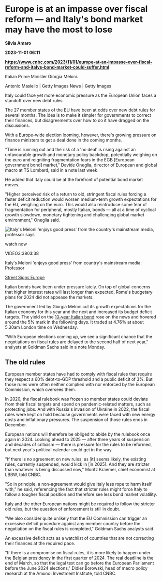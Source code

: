 # Europe is at an impasse over fiscal reform — and Italy's bond market may have the most to lose
**Silvia Amaro**

**2023-11-01 06:11**

**https://www.cnbc.com/2023/11/01/europe-at-an-impasse-over-fiscal-reform-and-italys-bond-market-could-suffer.html**

Italian Prime Minister Giorgia Meloni.

Antonio Masiello | Getty Images News | Getty Images

Italy could face yet more economic pressure as the European Union faces a standoff over new debt rules.

The 27 member states of the EU have been at odds over new debt rules for several months. The idea is to make it simpler for governments to correct their finances, but disagreements over how to do it have dragged on the discussions.

With a Europe-wide election looming, however, there's growing pressure on finance ministers to get a deal done in the coming months.

"Time is running out and the risk of a 'no deal' is rising against an unfavourable growth and monetary policy backdrop, potentially weighing on the euro and reigniting fragmentation fears in the EGB \[European government bond\] market," Davide Oneglia, director of European and global macro at TS Lombard, said in a note last week.

He added that Italy could be at the forefront of potential bond market moves.

"Higher perceived risk of a return to old, stringent fiscal rules forcing a faster deficit reduction would worsen medium-term growth expectations for the EU, weighing on the euro. This would also reintroduce some fear of fragmentation for peripheral, mostly Italian, bonds — all at a time of cyclical growth slowdown, monetary tightening and challenging global market environment," Oneglia said.

![Italy's Meloni 'enjoys good press' from the country's mainstream media, professor says](https://image.cnbcfm.com/api/v1/image/107321399-16980515091698051507-31713889535-1080pnbcnews.jpg?v=1698056065&w=750&h=422&vtcrop=y)

watch now

VIDEO3:3803:38

Italy's Meloni 'enjoys good press' from country's mainstream media: Professor

[Street Signs Europe](https://www.cnbc.com/street-signs-europe/)

Italian bonds have been under pressure lately. On top of global concerns that higher interest rates will last longer than expected, Rome's budgetary plans for 2024 did not appease the markets.

The government led by Giorgia Meloni cut its growth expectations for the Italian economy for this year and the next and increased its budget deficit targets. The yield on the [10-year Italian bond](https://www.cnbc.com/quotes/IT10Y-IT/) rose on the news and hovered around the 5% mark in the following days. It traded at 4.76% at about 5.30am London time on Wednesday.

"With European elections coming up, we see a significant chance that the negotiations on fiscal rules are delayed to the second half of next year," analysts at Goldman Sachs said in a note Monday.

The old rules
-------------

European member states have had to comply with fiscal rules that require they respect a 60% debt-to-GDP threshold and a public deficit of 3%. But those rules were often neither complied with nor enforced by the European Commission, which oversees them.

In 2020, the fiscal rulebook was frozen so member states could deviate from their fiscal targets and spend on pandemic-related matters, such as protecting jobs. And with Russia's invasion of Ukraine in 2022, the fiscal rules were kept on hold because governments were faced with new energy costs and inflationary pressures. The suspension of those rules ends in December.

European nations will therefore be obliged to abide by the rulebook once again in 2024. Looking ahead to 2025 — after three years of suspension and decades of criticism — there is pressure for the rules to be reformed, but next year's political calendar could get in the way.

"If there is no agreement on new rules, as \[it\] seems likely, the existing rules, currently suspended, would kick in \[in 2025\]. And they are stricter than whatever is being discussed now," Moritz Kraemer, chief economist at LBBW, told CNBC.

"So in principle, a non-agreement would give Italy less rope to harm itself with," he said, referencing the fact that stricter rules might force Italy to follow a tougher fiscal position and therefore see less bond market volatility.

Italy and the other European nations might be required to follow the stricter old rules, but the question of enforcement is still in doubt.

"We also consider quite unlikely that the EU Commission can trigger an excessive deficit procedure against any member country before the negotiation on the fiscal rules is completed," Goldman Sachs analysts said.

An excessive deficit acts as a watchlist of countries that are not correcting their finances at the required pace.

"If there is a compromise on fiscal rules, it is more likely to happen under the Belgian presidency in the first quarter of 2024. The real deadline is the end of March, so that the legal text can go before the European Parliament before the June 2024 elections," Didier Borowski, head of macro policy research at the Amundi Investment Institute, told CNBC.